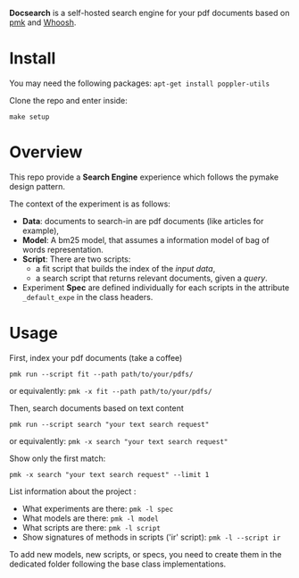 
**Docsearch** is a self-hosted search engine for your pdf documents based on [pmk](https://github.com/dtrckd/pymake) and [Whoosh](https://whoosh.readthedocs.io/en/latest/).

# Install

You may need the following packages: `apt-get install poppler-utils`

Clone the repo and enter inside:

    make setup

# Overview

This repo provide a  **Search Engine** experience which follows the pymake design pattern.

The context of the experiment is as follows:
* **Data**: documents to search-in are pdf documents (like articles for example),
* **Model**: A bm25 model, that assumes a information model of bag of words representation.
* **Script**: There are two scripts:
    + a fit script that builds the index of the *input data*,
    + a search script that returns relevant documents, given a *query*.
* Experiment **Spec** are defined individually for each scripts in the attribute `_default_expe` in the class headers.


# Usage


First, index your pdf documents (take a coffee)

    pmk run --script fit --path path/to/your/pdfs/   
or equivalently: `pmk -x fit --path path/to/your/pdfs/`

Then, search documents based on text content

    pmk run --script search "your text search request"
or equivalently: `pmk -x search "your text search request"`

Show only the first match:

    pmk -x search "your text search request" --limit 1


List information about the project :

* What experiments are there: `pmk -l spec`
* What models are there: `pmk -l model`
* What scripts are there: `pmk -l script`
* Show signatures of methods in scripts ('ir' script)\: `pmk -l --script ir`

To add new models, new scripts, or specs, you need to create them in the dedicated folder following the base class implementations.

